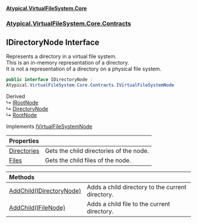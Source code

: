 #### [Atypical.VirtualFileSystem.Core](VirtualFileSystem.md 'VirtualFileSystem')
### [Atypical.VirtualFileSystem.Core.Contracts](VirtualFileSystem.md#Atypical.VirtualFileSystem.Core.Contracts 'Atypical.VirtualFileSystem.Core.Contracts')

## IDirectoryNode Interface

Represents a directory in a virtual file system.  
This is an in-memory representation of a directory.  
It is not a representation of a directory on a physical file system.

```csharp
public interface IDirectoryNode :
Atypical.VirtualFileSystem.Core.Contracts.IVirtualFileSystemNode
```

Derived  
&#8627; [IRootNode](IRootNode.md 'Atypical.VirtualFileSystem.Core.Contracts.IRootNode')  
&#8627; [DirectoryNode](DirectoryNode.md 'Atypical.VirtualFileSystem.Core.DirectoryNode')  
&#8627; [RootNode](RootNode.md 'Atypical.VirtualFileSystem.Core.RootNode')

Implements [IVirtualFileSystemNode](IVirtualFileSystemNode.md 'Atypical.VirtualFileSystem.Core.Contracts.IVirtualFileSystemNode')

| Properties | |
| :--- | :--- |
| [Directories](IDirectoryNode.Directories.md 'Atypical.VirtualFileSystem.Core.Contracts.IDirectoryNode.Directories') | Gets the child directories of the node. |
| [Files](IDirectoryNode.Files.md 'Atypical.VirtualFileSystem.Core.Contracts.IDirectoryNode.Files') | Gets the child files of the node. |

| Methods | |
| :--- | :--- |
| [AddChild(IDirectoryNode)](IDirectoryNode.AddChild(IDirectoryNode).md 'Atypical.VirtualFileSystem.Core.Contracts.IDirectoryNode.AddChild(Atypical.VirtualFileSystem.Core.Contracts.IDirectoryNode)') | Adds a child directory to the current directory. |
| [AddChild(IFileNode)](IDirectoryNode.AddChild(IFileNode).md 'Atypical.VirtualFileSystem.Core.Contracts.IDirectoryNode.AddChild(Atypical.VirtualFileSystem.Core.Contracts.IFileNode)') | Adds a child file to the current directory. |
